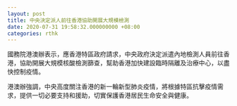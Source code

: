 ```yaml
---
layout: post
title: 中央決定派人前往香港協助開展大規模檢測
date: 2020-07-31 19:58:32.000000000 +08:00
categories: rthk
---
```


國務院港澳辦表示，應香港特區政府請求，中央政府決定派遣內地檢測人員前往香港，協助開展大規模核酸檢測篩查，幫助香港加快建設臨時隔離及治療中心，以盡快控制疫情。

港澳辦強調，中央高度關注香港的新一輪新型肺炎疫情，將根據特區抗擊疫情需求，提供一切必要支持和援助，切實保護香港居民生命安全與健康。
